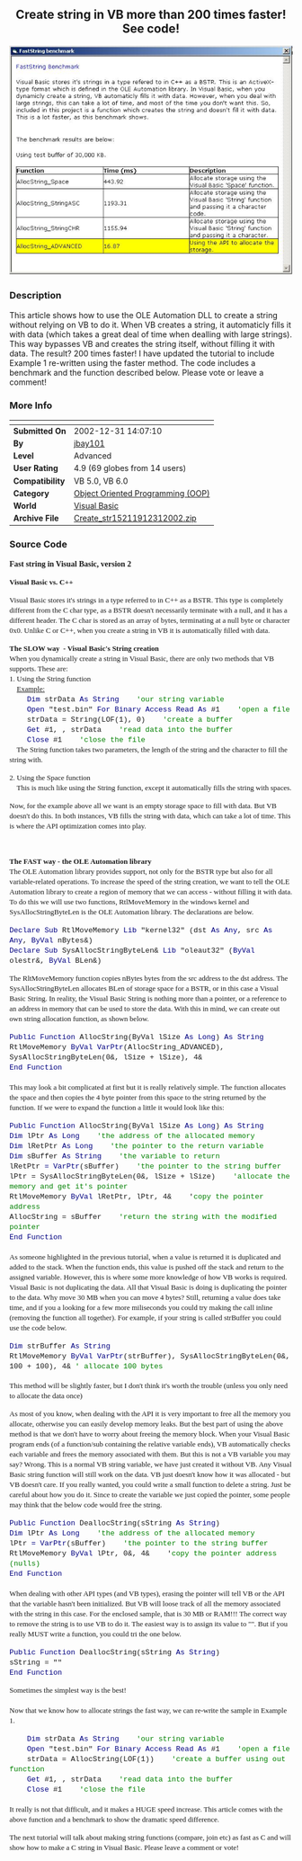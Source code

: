 ﻿<div align="center">

## Create string in VB more than 200 times faster\! See code\!

<img src="PIC20021231165326445.JPG">
</div>

### Description

This article shows how to use the OLE Automation DLL to create a string without relying on VB to do it. When VB creates a string, it automaticly fills it with data (which takes a great deal of time when dealling with large strings). This way bypasses VB and creates the string itself, without filling it with data. The result? 200 times faster! I have updated the tutorial to include Example 1 re-written using the faster method. The code includes a benchmark and the function described below. Please vote or leave a comment!
 
### More Info
 


<span>             |<span>
---                |---
**Submitted On**   |2002-12-31 14:07:10
**By**             |[jbay101](https://github.com/Planet-Source-Code/PSCIndex/blob/master/ByAuthor/jbay101.md)
**Level**          |Advanced
**User Rating**    |4.9 (69 globes from 14 users)
**Compatibility**  |VB 5\.0, VB 6\.0
**Category**       |[Object Oriented Programming \(OOP\)](https://github.com/Planet-Source-Code/PSCIndex/blob/master/ByCategory/object-oriented-programming-oop__1-47.md)
**World**          |[Visual Basic](https://github.com/Planet-Source-Code/PSCIndex/blob/master/ByWorld/visual-basic.md)
**Archive File**   |[Create\_str15211912312002\.zip](https://github.com/Planet-Source-Code/jbay101-create-string-in-vb-more-than-200-times-faster-see-code__1-42042/archive/master.zip)





### Source Code

<html>
<head>
<meta http-equiv="Content-Language" content="en-us">
<meta name="GENERATOR" content="Microsoft FrontPage 5.0">
<meta name="ProgId" content="FrontPage.Editor.Document">
<meta http-equiv="Content-Type" content="text/html; charset=windows-1252">
<title>Visual Basic vs</title>
</head>
<body>
<p><b><font face="Verdana">Fast string in Visual Basic, version 2</font></b></p>
<p><font face="Verdana" size="2"><b>Visual Basic vs. C++</b></font></p>
<p><font face="Verdana" size="2">Visual Basic stores it's strings in a type
referred to in C++ as a BSTR. This type is completely different from the C char
type, as a BSTR doesn't necessarily terminate with a null, and it has a
different header. The C char is stored as an array of bytes, terminating at a
null byte or character 0x0. Unlike C or C++, when you create a string in VB it
is automatically filled with data. </font></p>
<p><font face="Verdana" size="2"><b>The SLOW way&nbsp; - Visual Basic's String
creation<br>
</b>When you dynamically create a string in Visual Basic, there are only two
methods that VB supports. These are:<br>
1. Using the String function<br>
&nbsp;&nbsp;&nbsp; <u>Example:<br>
</u></font><font size="2" face="Courier New">&nbsp;&nbsp;&nbsp;
<font color="#000080">Dim</font> strData <font color="#000080">As String&nbsp;&nbsp;&nbsp;
</font><font color="#008000">'our string variable</font><br>
&nbsp;&nbsp;&nbsp; <font color="#000080">Open</font> &quot;test.bin&quot;
<font color="#000080">For Binary Access Read As</font> #1&nbsp;&nbsp;&nbsp;
<font color="#008000">'open a file</font><br>
&nbsp;&nbsp;&nbsp; strData = String(LOF(1), 0)&nbsp;&nbsp;&nbsp;
<font color="#008000">'create a buffer</font><br>
&nbsp;&nbsp;&nbsp; <font color="#000080">Get</font> #1, , strData&nbsp;&nbsp;&nbsp;
<font color="#008000">'read data into the buffer</font><br>
&nbsp;&nbsp;&nbsp; <font color="#000080">Close</font> #1&nbsp;&nbsp;&nbsp;
<font color="#008000">'close the file</font><br>
</font><font face="Verdana" size="2">&nbsp;&nbsp;&nbsp; The String function
takes two parameters, the length of the string and the character to fill the
string with.</font></p>
<p><font face="Verdana" size="2">2. Using the Space function<br>
&nbsp;&nbsp;&nbsp; This is much like using the String function, except it
automatically fills the string with spaces.</font></p>
<p><font face="Verdana" size="2">Now, for the example above all we want is an
empty storage space to fill with data. But VB doesn't do this. In both
instances, VB fills the string with data, which can take a lot of time. This is
where the API optimization comes into play.</font></p>
<p>&nbsp;</p>
<p><font face="Verdana" size="2"><b>The FAST way - the OLE Automation library<br>
</b>The OLE Automation library provides support, not only for the BSTR type but
also for all variable-related operations. To increase the speed of the string
creation, we want to tell the OLE Automation library to create a region of
memory that we can access - without filling it with data. To do this we will use
two functions, RtlMoveMemory in the windows kernel and SysAllocStringByteLen is
the OLE Automation library. The declarations are below.</font></p>
<p><font face="Courier New" size="2"><font color="#000080">Declare Sub</font>
RtlMoveMemory <font color="#000080">Lib</font> &quot;kernel32&quot; (dst<font color="#000080">
As Any</font>, src<font color="#000080"> As Any</font>, <font color="#000080">
ByVal</font> nBytes&amp;)<br>
<font color="#000080">Declare Sub</font> SysAllocStringByteLen&amp;
<font color="#000080">Lib</font> &quot;oleaut32&quot; (<font color="#000080">ByVal</font>
olestr&amp;, <font color="#000080">ByVal</font> BLen&amp;)</font></p>
<p><font face="Verdana" size="2">The RltMoveMemory function copies nBytes bytes
from the src address to the dst address. The SysAllocStringByteLen allocates
BLen of storage space for a BSTR, or in this case a Visual Basic String. In
reality, the Visual Basic String is nothing more than a pointer, or a reference
to an address in memory that can be used to store the data. With this in mind,
we can create out own string allocation function, as shown below.</font></p>
<p><font face="Courier New" size="2"><font color="#000080">Public Function
</font>AllocString(ByVal lSize <font color="#000080">As Long</font>)
<font color="#000080">As String</font><br>
RtlMoveMemory <font color="#000080">ByVal</font> <font color="#000080">VarPtr</font>(AllocString_ADVANCED),
SysAllocStringByteLen(0&amp;, lSize + lSize), 4&amp;<br>
<font color="#000080">End Function</font><br>
<br>
</font><font face="Verdana" size="2">This may look a bit complicated at first
but it is really relatively simple. The function allocates the space and then
copies the 4 byte pointer from this space to the string returned by the
function. If we were to expand the function a little it would look like this:</font></p>
<p><font face="Courier New" size="2"><font color="#000080">Public Function
</font>AllocString(ByVal lSize <font color="#000080">As Long</font>)
<font color="#000080">As String</font><br>
<font color="#000080">Dim</font> lPtr <font color="#000080">As Long&nbsp;&nbsp;&nbsp;
</font><font color="#008000">'the address of the allocated memory</font><br>
<font color="#000080">Dim</font> lRetPtr<font color="#000080"> As Long&nbsp;&nbsp;&nbsp;
</font><font color="#008000">'the pointer to the return variable<br>
</font><font color="#000080">Dim</font> sBuffer <font color="#000080">As String&nbsp;&nbsp;&nbsp;
</font><font color="#008000">'the variable to return</font><br>
lRetPtr<font color="#000080"> = VarPtr</font>(sBuffer)&nbsp;&nbsp;&nbsp;
<font color="#008000">'the pointer to the string buffer</font><br>
lPtr = SysAllocStringByteLen(0&amp;, lSize + lSize)&nbsp;&nbsp;&nbsp;
<font color="#008000">'allocate the memory and get it's pointer</font><br>
RtlMoveMemory <font color="#000080">ByVal</font> lRetPtr, lPtr, 4&amp;&nbsp;&nbsp;&nbsp;
'<font color="#008000">copy the pointer address</font><br>
AllocString = sBuffer&nbsp;&nbsp;&nbsp; <font color="#008000">'return the string
with the modified pointer</font><br>
<font color="#000080">End Function</font><br>
<br>
</font><font face="Verdana" size="2">As someone highlighted in the previous
tutorial, when a value is returned it is duplicated and added to the stack. When
the function ends, this value is pushed off the stack and return to the assigned
variable. However, this is where some more knowledge of how VB works is
required. Visual Basic is not duplicating the data. All that Visual Basic is
doing is duplicating the pointer to the data. Why move 30 MB when you can move 4
bytes? Still, returning a value does take time, and if you a looking for a few
more miliseconds you could try making the call inline (removing the function all
together). For example, if your string is called strBuffer you could use the
code below.</font></p>
<p><font face="Courier New" size="2"><font color="#000080">Dim</font> strBuffer
<font color="#000080">As String</font></font><br>
<font face="Courier New" size="2">RtlMoveMemory <font color="#000080">ByVal</font> <font color="#000080">VarPtr</font>(strBuffer),
SysAllocStringByteLen(0&amp;, 100 + 100), 4&amp; <font color="#008000">'
allocate 100 bytes</font><br>
</font><br>
<font face="Verdana" size="2">This method will be slightly faster, but I don't
think it's worth the trouble (unless you only need to allocate the data once)</font></p>
<p><font face="Verdana" size="2">As most of you know, when dealing with the
API it is very important to free all the memory you allocate, otherwise you can
easily develop memory leaks. But the best part of using the above method is that
we don't have to worry about freeing the memory block. When your Visual Basic
program ends (of a function/sub containing the relative variable ends), VB
automatically checks each variable and frees the memory associated with them. But
this is not a VB variable you may say? Wrong. This is a normal VB string
variable, we have just created it without VB. Any Visual Basic string function
will still work on the data. VB just doesn't know how it was allocated - but VB
doesn't care. If you really wanted, you could write a small function to delete a
string. Just be careful about how you do it. Since to create the variable we
just copied the pointer, some people may think that the below code would free
the string.</font></p>
<p><font face="Courier New" size="2"><font color="#000080">Public Function
</font>DeallocString(sString <font color="#000080">As String</font>)<br>
<font color="#000080">Dim</font> lPtr <font color="#000080">As Long&nbsp;&nbsp;&nbsp;
</font><font color="#008000">'the address of the allocated memory</font><br>
lPtr<font color="#000080"> = VarPtr</font>(sBuffer)&nbsp;&nbsp;&nbsp;
<font color="#008000">'the pointer to the string buffer</font><br>
RtlMoveMemory <font color="#000080">ByVal</font> lPtr, 0&amp;, 4&amp;&nbsp;&nbsp;&nbsp;
'<font color="#008000">copy the pointer address (nulls)</font><br>
<font color="#000080">End Function</font><br>
<br>
</font><font face="Verdana" size="2">When dealing with other API types (and VB
types), erasing the pointer will tell VB or the API that the variable hasn't
been initialized. But VB will loose track of all the memory associated with the
string in this case. For the enclosed sample, that is 30 MB or RAM!!! The
correct way to remove the string is to use VB to do it. The easiest way is to
assign its value to &quot;&quot;. But if you really MUST write a function, you could tri
the one below.</font></p>
<p><font face="Courier New" size="2"><font color="#000080">Public Function
</font>DeallocString(sString<font color="#000080"> As String</font>)<br>
sString = &quot;&quot;<font color="#000080"><br>
End Function</font></font></p>
<p><font face="Verdana" size="2">Sometimes the simplest way is the best!</font><font face="Verdana" size="2" color="#000080">
</font><font face="Courier New" size="2"><br>
<br>
</font><font face="Verdana" size="2">Now that we know how to allocate strings
the fast way, we can re-write the sample in Example 1.</font></p>
<p><font size="2" face="Courier New">&nbsp;&nbsp;&nbsp;
<font color="#000080">Dim</font> strData <font color="#000080">As String&nbsp;&nbsp;&nbsp;
</font><font color="#008000">'our string variable</font><br>
&nbsp;&nbsp;&nbsp; <font color="#000080">Open</font> &quot;test.bin&quot;
<font color="#000080">For Binary Access Read As</font> #1&nbsp;&nbsp;&nbsp;
<font color="#008000">'open a file</font><br>
&nbsp;&nbsp;&nbsp; strData = AllocString(LOF(1))&nbsp;&nbsp;&nbsp;
<font color="#008000">'create a buffer using out function</font><br>
&nbsp;&nbsp;&nbsp; <font color="#000080">Get</font> #1, , strData&nbsp;&nbsp;&nbsp;
<font color="#008000">'read data into the buffer</font><br>
&nbsp;&nbsp;&nbsp; <font color="#000080">Close</font> #1&nbsp;&nbsp;&nbsp;
<font color="#008000">'close the file</font><br>
</font><font face="Verdana" size="2"><br>
It really is not that difficult, and it makes a HUGE speed increase. This
article comes with the above function and a benchmark to show the dramatic speed
difference.</font></p>
<p><font face="Verdana" size="2">The next tutorial will talk about making string functions (compare,
join etc) as fast as C and will show how to make a C string in Visual Basic.
Please leave a comment or vote!</font></p>
</body>
</html>

